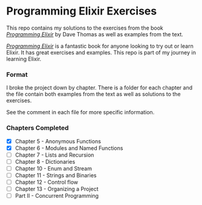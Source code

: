 # Programming Elixir Exercises

This repo contains my solutions to the exercises from the book [_Programming Elixir_](https://pragprog.com/book/elixir13/programming-elixir-1-3) by Dave Thomas as well as examples from the text.

[_Programming Elixir_](https://pragprog.com/book/elixir13/programming-elixir-1-3) is a fantastic
book for anyone looking to try out or learn Elixir. It has great exercises and examples. This
repo is part of my journey in learning Elixir.

### Format
I broke the project down by chapter. There is a folder for each chapter and the file contain both examples from the text as well as solutions to the exercises.

See the comment in each file for more specific information.

### Chapters Completed
- [x] Chapter 5 - Anonymous Functions
- [x] Chapter 6 - Modules and Named Functions
- [ ] Chapter 7 - Lists and Recursion
- [ ] Chapter 8 - Dictionaries
- [ ] Chapter 10 - Enum and Stream
- [ ] Chapter 11 - Strings and Binaries
- [ ] Chapter 12 - Control flow
- [ ] Chapter 13 - Organizing a Project
- [ ] Part II - Concurrent Programming

